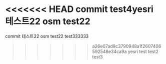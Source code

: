 <<<<<<< HEAD
commit test4yesri 테스트22 osm test22
=======
commit 테스트22 osm test22 test333333
>>>>>>> a26e07ad9c3790948a1f2607406592548e34ca9a
yesri test
test2
test3
